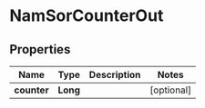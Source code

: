 
# NamSorCounterOut

## Properties
Name | Type | Description | Notes
------------ | ------------- | ------------- | -------------
**counter** | **Long** |  |  [optional]




